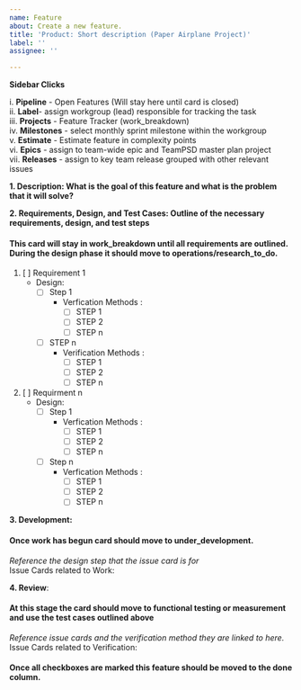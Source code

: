 ```yaml
---
name: Feature
about: Create a new feature.
title: 'Product: Short description (Paper Airplane Project)'
label: ''
assignee: ''

---
```


**Sidebar Clicks** 

i. **Pipeline** - Open Features (Will stay here until card is closed)   
ii. **Label**- assign workgroup (lead) responsible for tracking the task  
iii. **Projects** - Feature Tracker (work_breakdown)  
iv. **Milestones** - select monthly sprint milestone within the workgroup   
v. **Estimate** - Estimate feature in complexity points   
vi. **Epics** - assign to team-wide epic and TeamPSD master plan project  
vii. **Releases** - assign to key team release grouped with other relevant issues  


**1. Description: What is the goal of this feature and what is the problem that it will solve?** 


 
**2. Requirements, Design, and Test Cases: Outline of the necessary requirements, design, and test steps**  

#### This card will stay in work_breakdown until all requirements are outlined. During the design phase it should move to operations/research_to_do.


1. [ ] Requirement 1
	- Design: 
		- [ ] Step 1
			- Verfication Methods :
				- [ ] STEP 1 
				- [ ] STEP 2 
				- [ ] STEP n 
		- [ ] STEP n 
			- Verification Methods :
				- [ ] STEP 1 
				- [ ] STEP 2 
				- [ ] STEP n 
       
1. [ ] Requirment n
	- Design:
		- [ ] Step 1 
			- Verfication Methods :
				- [ ] STEP 1 
				- [ ] STEP 2 
				- [ ] STEP n 
		- [ ] Step n 
			- Verfication Methods :
				- [ ] STEP 1 
				- [ ] STEP 2 
				- [ ] STEP n 
				
**3. Development:**
####  Once work has begun card should move to under_development.
*Reference the design step that the issue card is for*  
Issue Cards related to Work:

**4. Review**: 
#### At this stage the card should move to functional testing or measurement and use the test cases outlined above
*Reference issue cards and the verification method they are linked to here.*  
Issue Cards related to Verification:
  
#### Once all checkboxes are marked this feature should be moved to the done column.


